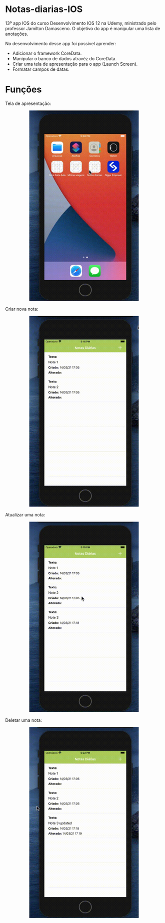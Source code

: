 # Notas-diarias-IOS
13º app IOS do curso Desenvolvimento IOS 12 na Udemy, ministrado pelo professor Jamilton Damasceno. O objetivo do app é manipular uma lista de anotações.

No desenvolvimento desse app foi possível aprender:
- Adicionar o framework CoreData.
- Manipular o banco de dados atravéz do CoreData.
- Criar uma tela de apresentação para o app (Launch Screen).
- Formatar campos de datas. 

<h1>Funções</h1>

Tela de apresentação:
<p align="center">
  <img src="https://github.com/Gilbert097/Notas-diarias-IOS/blob/master/SplashScreenNew.gif?raw=true" width="350">
</p>

Criar nova nota:
<p align="center">
  <img src="https://github.com/Gilbert097/Notas-diarias-IOS/blob/master/Create-Note.gif?raw=true" width="350">
</p>

Atualizar uma nota:
<p align="center">
  <img src="https://github.com/Gilbert097/Notas-diarias-IOS/blob/master/Update-Note.gif?raw=true" width="350">
</p>

Deletar uma nota:
<p align="center">
  <img src="https://github.com/Gilbert097/Notas-diarias-IOS/blob/master/Delete-Note.gif?raw=true" width="350">
</p>
